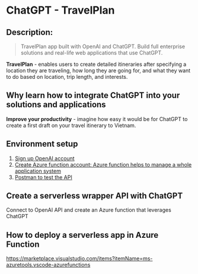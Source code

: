 # ChatGPT - TravelPlan

## Description:

> TravelPlan app built with OpenAI and ChatGPT. Build full enterprise solutions and real-life web applications that use ChatGPT.

**TravelPlan** - enables users to create detailed itineraries after specifying a location they are traveling, how long they are going for, and what they want to do based on location, trip length, and interests.

## Why learn how to integrate ChatGPT into your solutions and applications

**Improve your productivity** - imagine how easy it would be for ChatGPT to create a first draft on your travel itinerary to Vietnam. 

## Environment setup

1. [Sign up OpenAI account](https://beta.openai.com/overview)
2. [Create Azure function account: Azure function helps to manage a whole application system](https://portal.azure.com/?quickstart=true#home)
3. [Postman to test the API](https://web.postman.co/workspace/My-Workspace~93480ba9-8acf-4ff3-87c3-10ccda3760d8/overview?workspaceOnboarding=show)

## Create a serverless wrapper API with ChatGPT

Connect to OpenAI API and create an Azure function that leverages ChatGPT

## How to deploy a serverless app in Azure Function

https://marketplace.visualstudio.com/items?itemName=ms-azuretools.vscode-azurefunctions
